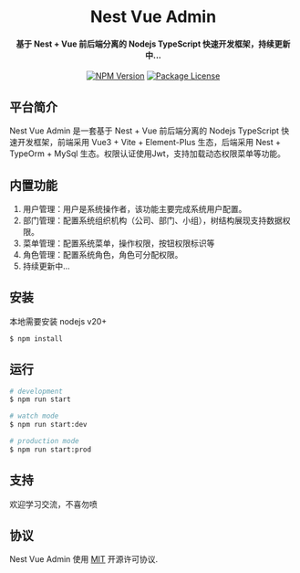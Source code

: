 <p align="center">
  <!-- <a href="http://nestjs.com/" target="blank"><img src="https://nestjs.com/img/logo_text.svg" width="320" alt="Nest Logo" /></a> -->
</p>

[circleci-image]: https://img.shields.io/circleci/build/github/nestjs/nest/master?token=abc123def456
[circleci-url]: https://circleci.com/gh/nestjs/nest

  <h1 align="center">Nest Vue Admin</h1>
  <h4 align="center">基于 Nest + Vue 前后端分离的 Nodejs TypeScript 快速开发框架，持续更新中...</h4>
    <p align="center">
<a href="https://www.npmjs.com/~nestjscore" target="_blank"><img src="https://img.shields.io/npm/v/@nestjs/core.svg" alt="NPM Version" /></a>
<a href="https://www.npmjs.com/~nestjscore" target="_blank"><img src="https://img.shields.io/npm/l/@nestjs/core.svg" alt="Package License" /></a>
</p>
  <!--[![Backers on Open Collective](https://opencollective.com/nest/backers/badge.svg)](https://opencollective.com/nest#backer)
  [![Sponsors on Open Collective](https://opencollective.com/nest/sponsors/badge.svg)](https://opencollective.com/nest#sponsor)-->

## 平台简介

Nest Vue Admin 是一套基于 Nest + Vue 前后端分离的 Nodejs TypeScript 快速开发框架，前端采用 Vue3 + Vite + Element-Plus 生态，后端采用 Nest + TypeOrm + MySql 生态。权限认证使用Jwt，支持加载动态权限菜单等功能。

## 内置功能

1. 用户管理：用户是系统操作者，该功能主要完成系统用户配置。
2. 部门管理：配置系统组织机构（公司、部门、小组），树结构展现支持数据权限。
3. 菜单管理：配置系统菜单，操作权限，按钮权限标识等
4. 角色管理：配置系统角色，角色可分配权限。
5. 持续更新中...

## 安装

本地需要安装 nodejs v20+

```bash
$ npm install
```

## 运行

```bash
# development
$ npm run start

# watch mode
$ npm run start:dev

# production mode
$ npm run start:prod
```

## 支持

欢迎学习交流，不喜勿喷

## 协议

Nest Vue Admin 使用 [MIT](LICENSE) 开源许可协议.
